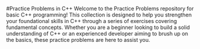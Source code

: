 #Practice Problems in C++
Welcome to the Practice Problems repository for basic C++ programming! This collection is designed to help you strengthen your foundational skills in C++ through a series of exercises covering fundamental concepts. Whether you are a beginner looking to build a solid understanding of C++ or an experienced developer aiming to brush up on the basics, these practice problems are here to assist you.

